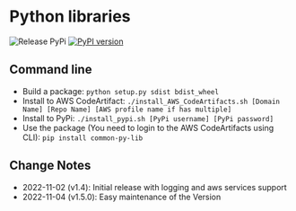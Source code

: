 # Python libraries #

![Release PyPi](https://github.com/SteveZhengMe/common_py_lib/actions/workflows/release.yml/badge.svg)
[![PyPI version](https://badge.fury.io/py/common-py-lib.svg)](https://badge.fury.io/py/common-py-lib)

## Command line ##

- Build a package: `python setup.py sdist bdist_wheel`
- Install to AWS CodeArtifact: `./install_AWS_CodeArtifacts.sh [Domain Name] [Repo Name] [AWS profile name if has multiple]`
- Install to PyPi: `./install_pypi.sh [PyPi username] [PyPi password]`
- Use the package (You need to login to the AWS CodeArtifacts using CLI): `pip install common-py-lib`

## Change Notes

- 2022-11-02 (v1.4): Initial release with logging and aws services support
- 2022-11-04 (v1.5.0): Easy maintenance of the Version